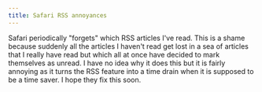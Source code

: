 ```yaml
---
title: Safari RSS annoyances
---
```


Safari periodically "forgets" which RSS articles I've read. This is a shame because suddenly all the articles I haven't read get lost in a sea of articles that I really have read but which all at once have decided to mark themselves as unread. I have no idea why it does this but it is fairly annoying as it turns the RSS feature into a time drain when it is supposed to be a time saver. I hope they fix this soon.
